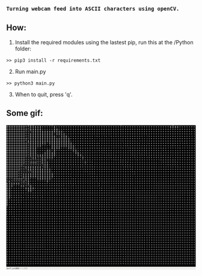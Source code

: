 ### **``Turning webcam feed into ASCII characters using openCV.``**

## How: 

1. Install the required modules using the lastest pip, run this at the /Python folder:

```
>> pip3 install -r requirements.txt
 ```
 
2. Run main.py

```
>> python3 main.py
```

3. When to quit, press 'q'.


## Some gif:

<img src="Python/imgs/ascii_2.gif" width=600/>


